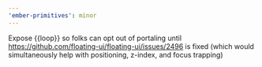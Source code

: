 ```yaml
---
'ember-primitives': minor
---
```


Expose {{loop}} so folks can opt out of portaling until https://github.com/floating-ui/floating-ui/issues/2496 is fixed (which would simultaneously help with positioning, z-index, and focus trapping)
